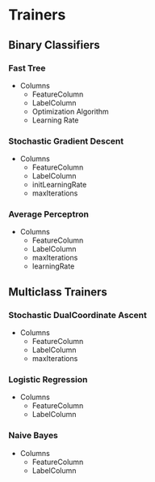 # Trainers

## Binary Classifiers

### Fast Tree
- Columns
    - FeatureColumn
    - LabelColumn
    - Optimization Algorithm
    - Learning Rate

### Stochastic Gradient Descent
- Columns
    - FeatureColumn
    - LabelColumn
    - initLearningRate
    - maxIterations

### Average Perceptron
- Columns
    - FeatureColumn
    - LabelColumn
    - maxIterations
    - learningRate

## Multiclass Trainers

### Stochastic DualCoordinate Ascent
- Columns
    - FeatureColumn
    - LabelColumn
    - maxIterations

### Logistic Regression
- Columns
    - FeatureColumn
    - LabelColumn

### Naive Bayes
- Columns
    - FeatureColumn
    - LabelColumn